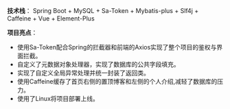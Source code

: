 **技术栈**：
Spring Boot + MySQL + Sa-Token + Mybatis-plus + Slf4j + Caffeine + Vue + Element-Plus

**项目亮点**：
* 使用Sa-Token配合Spring的拦截器和前端的Axios实现了整个项目的鉴权与界面拦截。
* 自定义了元数据对象处理器，实现了数据库的公共字段填充。
* 实现了自定义全局异常处理并统一封装了返回类。
* 使用Caffeine缓存了首页右侧的置顶博客和左侧的个人介绍,减轻了数据库的压力。
* 使用了Linux将项目部署上线。
